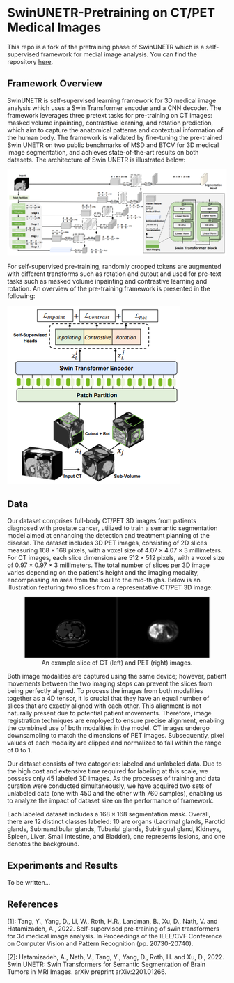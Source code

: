 # SwinUNETR-Pretraining on CT/PET Medical Images
This repo is a fork of the pretraining phase of SwinUNETR which is a self-supervised framework for medial image analysis. You can find the repository [here](https://github.com/Project-MONAI/research-contributions/tree/main/SwinUNETR/Pretrain). 

## Framework Overview
SwinUNETR is self-supervised learning framework for 3D medical image analysis which uses a Swin Transformer encoder and a CNN decoder. The framework leverages three pretext tasks for pre-training on CT images: masked volume inpainting, contrastive learning, and rotation prediction, which aim to capture the anatomical patterns and contextual information of the human body. The framework is validated by fine-tuning the pre-trained Swin UNETR on two public benchmarks of MSD and BTCV for 3D medical image segmentation, and achieves state-of-the-art results on both datasets. The architecture of Swin UNETR is illustrated below:

![image](./assets/swin_unetr.png)

For self-supervised pre-training, randomly cropped tokens are augmented with different transforms such as rotation and cutout and used for pre-text tasks such as masked volume inpainting and contrastive learning and rotation. An overview of the pre-training framework is presented
in the following:

![image](./assets/ssl_swin.png)


## Data
Our dataset comprises full-body CT/PET 3D images from patients diagnosed with prostate cancer, utilized to train a semantic segmentation model aimed at enhancing the detection and treatment planning of the disease. The dataset includes 3D PET images, consisting of 2D slices measuring $168 \times 168$ pixels, with a voxel size of $4.07 \times 4.07 \times 3$ millimeters. For CT images, each slice dimensions are $512 \times 512$ pixels, with a voxel size of $0.97 \times 0.97 \times 3$ millimeters. The total number of slices per 3D image varies depending on the patient's height and the imaging modality, encompassing an area from the skull to the mid-thighs. Below is an illustration featuring two slices from a representative CT/PET 3D image:

<figure>
  <img src="./assets/pet-ct.jpg" alt="image">
  <figcaption style="text-align: center;">An example slice of CT (left) and PET (right) images.</figcaption>
</figure>

Both image modalities are captured using the same device; however, patient movements between the two imaging steps can prevent the slices from being perfectly aligned. To process the images from both modalities together as a 4D tensor, it is crucial that they have an equal number of slices that are exactly aligned with each other. This alignment is not naturally present due to potential patient movements. Therefore, image registration techniques are employed to ensure precise alignment, enabling the combined use of both modalities in the model. CT images undergo downsampling to match the dimensions of PET images. Subsequently, pixel values of each modality are clipped and normalized to fall within the range of 0 to 1.

Our dataset consists of two categories: labeled and unlabeled data. Due to the high cost and extensive time required for labeling at this scale, we possess only 45 labeled 3D images. As the processes of training and data curation were conducted simultaneously, we have acquired two sets of unlabeled data (one with 450 and the other with 760 samples), enabling us to analyze the impact of dataset size on the performance of framework.

Each labeled dataset includes a $168 \times 168$ segmentation mask. Overall, there are 12 distinct classes labeled: 10 are organs (Lacrimal glands, Parotid glands, Submandibular glands, Tubarial glands, Sublingual gland, Kidneys, Spleen, Liver, Small intestine, and Bladder), one represents lesions, and one denotes the background.

## Experiments and Results
To be written...

## References
[1]: Tang, Y., Yang, D., Li, W., Roth, H.R., Landman, B., Xu, D., Nath, V. and Hatamizadeh, A., 2022. Self-supervised pre-training of swin transformers for 3d medical image analysis. In Proceedings of the IEEE/CVF Conference on Computer Vision and Pattern Recognition (pp. 20730-20740).

[2]: Hatamizadeh, A., Nath, V., Tang, Y., Yang, D., Roth, H. and Xu, D., 2022. Swin UNETR: Swin Transformers for Semantic Segmentation of Brain Tumors in MRI Images. arXiv preprint arXiv:2201.01266.
